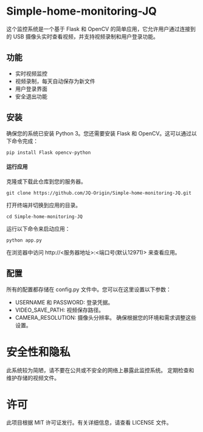 # Simple-home-monitoring-JQ
 

这个监控系统是一个基于 Flask 和 OpenCV 的简单应用，它允许用户通过连接到的 USB 摄像头实时查看视频，并支持视频录制和用户登录功能。

## 功能

+ 实时视频监控
+ 视频录制，每天自动保存为新文件
+ 用户登录界面
+ 安全退出功能
## 安装
确保您的系统已安装 Python 3。您还需要安装 Flask 和 OpenCV。这可以通过以下命令完成：

    pip install Flask opencv-python
#### 运行应用
克隆或下载此仓库到您的服务器。

    git clone https://github.com/JQ-Origin/Simple-home-monitoring-JQ.git

打开终端并切换到应用的目录。

    cd Simple-home-monitoring-JQ
运行以下命令来启动应用：

    python app.py
在浏览器中访问 http://<服务器地址>:<端口号(默认12971)> 来查看应用。

## 配置
所有的配置都存储在 config.py 文件中。您可以在这里设置以下参数：

+ USERNAME 和 PASSWORD: 登录凭据。
+ VIDEO_SAVE_PATH: 视频保存路径。
+ CAMERA_RESOLUTION: 摄像头分辨率。
确保根据您的环境和需求调整这些设置。

# 安全性和隐私
此系统较为简陋，请不要在公共或不安全的网络上暴露此监控系统。
定期检查和维护存储的视频文件。
# 许可
此项目根据 MIT 许可证发行。有关详细信息，请查看 LICENSE 文件。